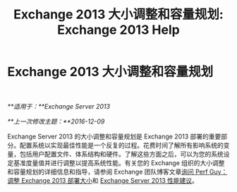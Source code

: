 ﻿---
title: 'Exchange 2013 大小调整和容量规划: Exchange 2013 Help'
TOCTitle: Exchange 2013 大小调整和容量规划
ms:assetid: d9852860-1a4c-4162-83f1-7131432be7d6
ms:mtpsurl: https://technet.microsoft.com/zh-cn/library/Dn178505(v=EXCHG.150)
ms:contentKeyID: 54652300
ms.date: 01/11/2018
mtps_version: v=EXCHG.150
ms.translationtype: HT
---

# Exchange 2013 大小调整和容量规划

 

_**适用于：**Exchange Server 2013_

_**上一次修改主题：**2016-12-09_

Exchange Server 2013 的大小调整和容量规划是 Exchange 2013 部署的重要部分。配置系统以实现最佳性能是一个反复的过程。花费时间了解所有影响系统的变量，包括用户配置文件、体系结构和硬件。了解这些方面之后，可以为您的系统设定基准度量值并进行调整以提高系统性能。有关您的 Exchange 组织的大小调整和容量规划的详细信息和指导，请参阅 Exchange 团队博客文章[询问 Perf Guy：调整 Exchange 2013 部署大小](https://go.microsoft.com/fwlink/p/?linkid=301990)和 [Exchange Server 2013 性能建议](exchange-server-2013-performance-recommendations-exchange-2013-help.md)。

